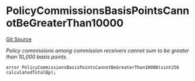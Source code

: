 # PolicyCommissionsBasisPointsCannotBeGreaterThan10000
[Git Source](https://github.com/nayms/contracts-v3/blob/0aa70a4d39a9875c02cd43cc38c09012f52d800e/src/shared/CustomErrors.sol)

*Policy commissions among commission receivers cannot sum to be greater than 10_000 basis points.*


```solidity
error PolicyCommissionsBasisPointsCannotBeGreaterThan10000(uint256 calculatedTotalBp);
```

